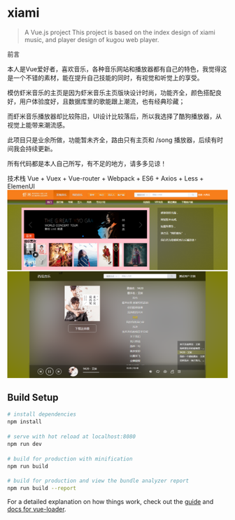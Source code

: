 # xiami

> A Vue.js project
> This project is based on the index design of xiami music, and player design of kugou web player.

 前言
 
本人是Vue爱好者，喜欢音乐，各种音乐网站和播放器都有自己的特色，我觉得这是一个不错的素材，能在提升自己技能的同时，有视觉和听觉上的享受。

模仿虾米音乐的主页是因为虾米音乐主页版块设计时尚，功能齐全，颜色搭配良好，用户体验度好，且数据库里的歌能跟上潮流，也有经典珍藏；

而虾米音乐播放器却比较陈旧，UI设计比较落后，所以我选择了酷狗播放器，从视觉上能带来潮流感。

此项目只是业余所做，功能暂未齐全，路由只有主页和 /song 播放器，后续有时间我会持续更新。

所有代码都是本人自己所写，有不足的地方，请多多见谅！

技术栈
Vue + Vuex + Vue-router + Webpack + ES6 + Axios + Less + ElemenUI
![image](https://github.com/webaby/music/blob/master/index.jpg)
![image](https://github.com/webaby/music/blob/master/player.png)

## Build Setup

``` bash
# install dependencies
npm install

# serve with hot reload at localhost:8080
npm run dev

# build for production with minification
npm run build

# build for production and view the bundle analyzer report
npm run build --report
```

For a detailed explanation on how things work, check out the [guide](http://vuejs-templates.github.io/webpack/) and [docs for vue-loader](http://vuejs.github.io/vue-loader).
